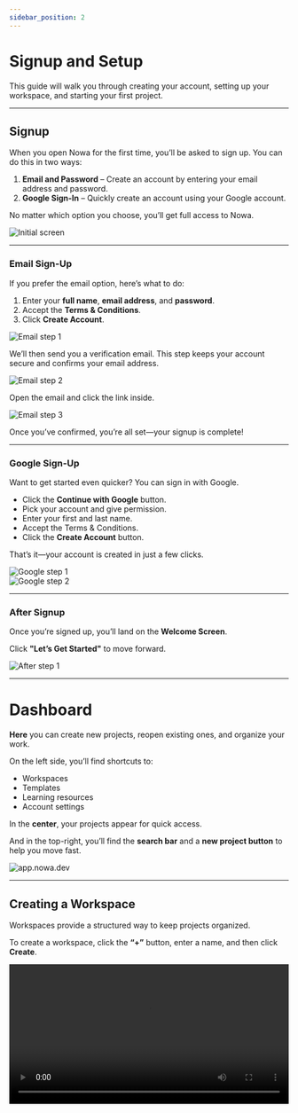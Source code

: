 ```yaml
---
sidebar_position: 2
---
```


# Signup and Setup

This guide will walk you through creating your account, setting up your workspace, and starting your first project.

---

## Signup  

When you open Nowa for the first time, you’ll be asked to sign up. You can do this in two ways:

1. **Email and Password** – Create an account by entering your email address and password.  
2. **Google Sign-In** – Quickly create an account using your Google account.  

No matter which option you choose, you’ll get full access to Nowa.  

![Initial screen](/img/signup/1.png)

---

### Email Sign-Up

If you prefer the email option, here’s what to do:  

1. Enter your **full name**, **email address**, and **password**.  
2. Accept the **Terms & Conditions**.  
3. Click **Create Account**.  

![Email step 1](/img/signup/email/1.jpg)  

We’ll then send you a verification email. This step keeps your account secure and confirms your email address.  

![Email step 2](/img/signup/email/2.jpg)   

Open the email and click the link inside.   

![Email step 3](/img/signup/email/3.png)  

Once you’ve confirmed, you’re all set—your signup is complete!

---

### Google Sign-Up

Want to get started even quicker? You can sign in with Google.  

- Click the **Continue with Google** button.  
- Pick your account and give permission.  
- Enter your first and last name.  
- Accept the Terms & Conditions.  
- Click the **Create Account** button.  

That’s it—your account is created in just a few clicks.  

![Google step 1](/img/signup/google/1.png)  
![Google step 2](/img/signup/google/2.jpg)  

---

### After Signup

Once you’re signed up, you’ll land on the **Welcome Screen**.  

Click **"Let’s Get Started"** to move forward.  

![After step 1](/img/signup/after/1.png)  

---

# Dashboard  
 
**Here** you can create new projects, reopen existing ones, and organize your work.  

On the left side, you’ll find shortcuts to:  
- Workspaces  
- Templates  
- Learning resources  
- Account settings  

In the **center**, your projects appear for quick access.  

And in the top-right, you’ll find the **search bar** and a **new project button** to help you move fast.  

![app.nowa.dev](/img/app.png)  

---

## Creating a Workspace  

Workspaces provide a structured way to keep projects organized.

To create a workspace, click the **“+”** button, enter a name, and then click **Create**.

<video src="/videos/getting-started/createworkspace.webm" controls width="100%" />  

---

# Projects: Local or Cloud?  

When you start a new project, you can choose between **local** or **cloud** project.  

Not sure which one to pick? Here’s a quick overview.  

---

## Cloud Development  

Cloud projects are stored online.  
This means you can:  
- Access them anywhere.  
- Share them with your team easily.  
- Move faster when collaboration is important.  

**How to create a Cloud Project:**  

1. Click the yellow **New Cloud Project** button.  
2. Select **New Cloud Project** from the list.  
3. Enter a **project name**.  
4. Click **Create**.  

<video src="/videos/getting-started/create-cloud.webm" controls width="100%" />  

---

## Local Development  

Local projects are stored only on your computer.  

This option is great if you want to:  
- Work offline.  
- Keep your data private.  
- Test things in a safe, controlled way.  

For a detailed guide, see [Creating Local Projects](../local-project-simulator/createlocalproject.md).  

---
